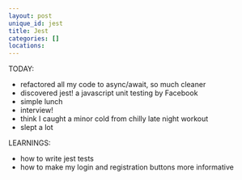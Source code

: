 ```yaml
---
layout: post
unique_id: jest
title: Jest
categories: []
locations: 
---
```


TODAY:
* refactored all my code to async/await, so much cleaner
* discovered jest! a javascript unit testing by Facebook
* simple lunch
* interview!
* think I caught a minor cold from chilly late night workout
* slept a lot

LEARNINGS:
* how to write jest tests
* how to make my login and registration buttons more informative
